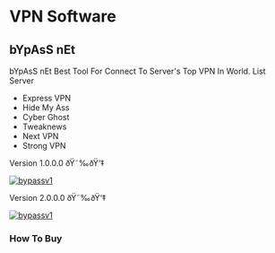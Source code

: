 # VPN Software

## bYpAsS nEt

bYpAsS nEt
Best Tool For Connect To Server's Top VPN In World.
List Server
* Express VPN 
* Hide My Ass
* Cyber Ghost 
* Tweaknews
* Next VPN
* Strong VPN

Version 1.0.0.0
ðŸ˜‰ðŸ‘‡

<a href="http://t.me/aliilapro" target="_blank"><img src="http://uupload.ir/files/2l8_b.png" border="0" alt="bypassv1" /></a>


Version 2.0.0.0
ðŸ˜‰ðŸ‘‡

<a href="http://t.me/aliilapro" target="_blank"><img src="http://uupload.ir/files/tiwt_d.png" border="0" alt="bypassv1" /></a>

### How To Buy

